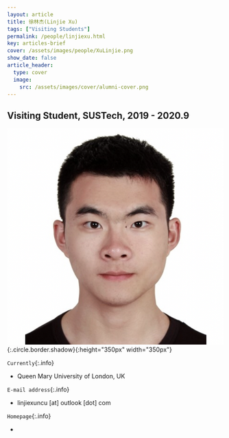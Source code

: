 ```yaml
---
layout: article
title: 徐林杰(Linjie Xu)
tags: ["Visiting Students"]
permalink: /people/linjiexu.html
key: articles-brief
cover: /assets/images/people/XuLinjie.png
show_date: false
article_header:
  type: cover
  image:
    src: /assets/images/cover/alumni-cover.png
---
```



<div class="article__content" markdown="1">

## Visiting Student, SUSTech, 2019 - 2020.9

<!--more-->
![Image](/assets/images/people/XuLinjie.png){:.circle.border.shadow}{:height="350px" width="350px"}

`Currently`{:.info}
- Queen Mary University of London, UK

`E-mail address`{:.info}

- linjiexuncu [at] outlook [dot] com

`Homepage`{:.info}

<div class="author-links">
  <ul class="menu menu--nowrap menu--inline">
	  <li title="homepage">
	  <a class="button button--circle mail-button" itemprop="sameAs" href="https://egg-west.github.io/" target="_blank">
	    <i class="fa fa-home"></i>
	  </a>
  	  </li>
  </ul>
</div>
</div>
